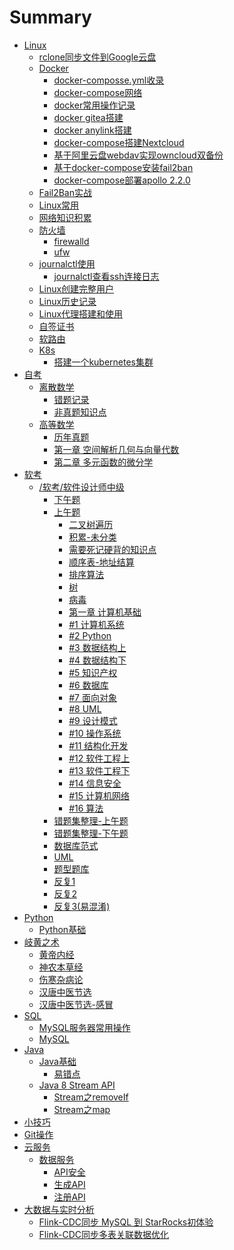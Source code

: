 # Summary

- [Linux](./Linux/README.md)  
  - [rclone同步文件到Google云盘](./Linux/rclone同步文件到Google云盘.md)
  - [Docker]()
    - [docker-composse.yml收录](./Linux/Docker/docker-composse.yml收录.md)
    - [docker-compose网络](./Linux/Docker/docker-compose网络.md)  
    - [docker常用操作记录](./Linux/Docker/docker常用操作记录.md)  
    - [docker gitea搭建](./Linux/gitea搭建.md)
    - [docker anylink搭建](./Linux/anylink搭建.md)
    - [docker-compose搭建Nextcloud](./Linux/Docker/docker-compose搭建Nextcloud.md)
    - [基于阿里云盘webdav实现owncloud双备份](./Linux/Docker/基于阿里云盘webdav实现owncloud双备份.md)
    - [基于docker-compose安装fail2ban](./Linux/Docker/基于docker-compose安装fail2ban.md)
    - [docker-compose部署apollo 2.2.0](./Linux/docker-compose部署apollo.md)
  - [Fail2Ban实战](./Linux/Fail2Ban实战.md)
  - [Linux常用](./Linux/Linux常用.md)
  - [网络知识积累](./Linux/网络知识积累.md)
  - [防火墙]()
    - [firewalld](./Linux/防火墙/firewalld.md)
    - [ufw](./Linux/防火墙/ufw.md)
  - [journalctl使用]()
    - [journalctl查看ssh连接日志](./Linux/journalctl/journalctl查看ssh连接日志.md)
  - [Linux创建完整用户](./Linux/Linux创建完整用户.md)
  - [Linux历史记录](./Linux/Linux历史记录.md)
  - [Linux代理搭建和使用](./Linux/Linux代理搭建和使用.md)
  - [自签证书](./Linux/自签证书.md)
  - [软路由](./Linux/软路由/软路由安装.md)
  - [K8s](./Linux/kubernetes/README.md)
    - [搭建一个kubernetes集群](./Linux/kubernetes/搭建一个kubernetes集群.md)
- [自考](./自考/README.md)
  - [离散数学](./自考/离散数学/README.md)
    - [错题记录](./自考/离散数学/错题记录.md) 
    - [非真题知识点](./自考/离散数学/非真题知识点.md)
  - [高等数学]()
    - [历年真题]()
    - [第一章 空间解析几何与向量代数](./自考/高等数学/空间解析几何与向量代数.md)
    - [第二章 多元函数的微分学](./自考/高等数学/多元函数的微分学.md)
- [软考]()
  - [/软考/软件设计师中级](./软考/软件设计师中级/24下软考总结.md)
    - [下午题](./软考/软件设计师中级/下午题/README.md)
    - [上午题]()
      - [二叉树遍历](./软考/软件设计师中级/上午题/二叉树遍历.md)
      - [积累-未分类](./软考/软件设计师中级/上午题/积累-未分类.md)
      - [需要死记硬背的知识点](./软考/软件设计师中级/上午题/需要死记硬背的知识点.md)
      - [顺序表-地址结算](./软考/软件设计师中级/上午题/顺序表%20-%20地址计算.md)
      - [排序算法](./软考/软件设计师中级/上午题/排序算法.md)
      - [树](./软考/软件设计师中级/上午题/树.md)
      - [病毒](./软考/软件设计师中级/上午题/上午题-病毒.md)
      - [第一章 计算机基础 ](./软考/软件设计师中级/上午题/第一章%20计算机基础%20.md)
      - [#1 计算机系统](./软考/软件设计师中级/上午题/计算机系统.md)
      - [#2 Python](./软考/软件设计师中级/上午题/Python.md)
      - [#3 数据结构上](./软考/软件设计师中级/上午题/数据结构上.md)
      - [#4 数据结构下](./软考/软件设计师中级/上午题/数据结构下.md)
      - [#5 知识产权](./软考/软件设计师中级/上午题/知识产权.md)
      - [#6 数据库](./软考/软件设计师中级/上午题/数据库.md)
      - [#7 面向对象](./软考/软件设计师中级/上午题/面向对象.md)
      - [#8 UML](./软考/软件设计师中级/上午题/UML.md)
      - [#9 设计模式](./软考/软件设计师中级/上午题/设计模式.md)
      - [#10 操作系统](./软考/软件设计师中级/上午题/操作系统.md)
      - [#11 结构化开发](./软考/软件设计师中级/上午题/结构化开发.md)
      - [#12 软件工程上](./软考/软件设计师中级/上午题/软件工程上.md)
      - [#13 软件工程下](./软考/软件设计师中级/上午题/软件工程下.md)
      - [#14 信息安全](./软考/软件设计师中级/上午题/信息安全.md)
      - [#15 计算机网络](./软考/软件设计师中级/上午题/计算机网络.md)
      - [#16 算法](./软考/软件设计师中级/上午题/算法.md)
    - [错题集整理-上午题](./软考/软件设计师中级/错题集整理-上午题.md)
    - [错题集整理-下午题](./软考/软件设计师中级/错题集整理-下午题.md)
    - [数据库范式](./软考/软件设计师中级/上午题/数据库范式.md)
    - [UML](./软考/软件设计师中级/UML.md)
    - [题型题库](./软考/软件设计师中级/题型题库.md)
    - [反复1](./软考/软件设计师中级/反复1.md)
    - [反复2](./软考/软件设计师中级/反复2.md)
    - [反复3(易混淆)](./软考/软件设计师中级/反复3(易混淆).md)
- [Python]()
  - [Python基础](./Python/Python基础.md)    
- [岐黄之术](./岐黄之术/README.md)
  - [黄帝内经](./岐黄之术/黄帝内经.md)
  - [神农本草经](./岐黄之术/神农本草经.md)
  - [伤寒杂病论](./岐黄之术/伤寒杂病论.md)
  - [汉唐中医节选](./岐黄之术/汉唐中医节选.md)
  - [汉唐中医节选-感冒](./岐黄之术/汉唐中医节选-感冒.md)
- [SQL]()
  - [MySQL服务器常用操作](./SQL/MySQL/MySQL服务器常用操作.md)
  - [MySQL](./SQL/MySQL/常用语句.md)
- [Java]()
  - [Java基础]()
    - [易错点](./Java/Java基础/易错点.md)
  - [Java 8 Stream API]()
    - [Stream之removeIf](./Java/Java8StreamAPI/removeIf.md)
    - [Stream之map](./Java/Java8StreamAPI/map.md)
- [小技巧](./小技巧.md)
- [Git操作](./Git/Git常用操作.md)
- [云服务](./云服务/README.md)
  - [数据服务](./云服务/数据服务/README.md)
    - [API安全](./云服务/数据服务/API安全.md)
    - [生成API](./云服务/数据服务/生成API.md)
    - [注册API](./云服务/数据服务/注册API.md)
- [大数据与实时分析](./大数据与实时分析/README.md)   
  - [Flink-CDC同步 MySQL 到 StarRocks初体验](./大数据与实时分析/Flink_CDC同步MySQL到StarRocks初体验.md)
  - [Flink-CDC同步多表关联数据优化](./大数据与实时分析/Flink-CDC同步多表关联数据优化.md)

